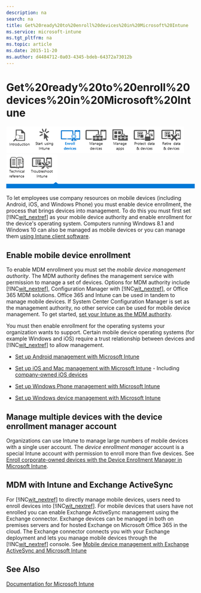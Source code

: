 ```yaml
---
description: na
search: na
title: Get%20ready%20to%20enroll%20devices%20in%20Microsoft%20Intune
ms.service: microsoft-intune
ms.tgt_pltfrm: na
ms.topic: article
ms.date: 2015-11-20
ms.author: d4484712-0a03-4345-bdeb-64372a73012b
---
```

# Get%20ready%20to%20enroll%20devices%20in%20Microsoft%20Intune
![](../Image/Nav_Icons/WIT_Tile_W_Overview.png)![](../Image/Nav_Icons/WIT_Tile_W_GetStarted.png)![](../Image/Nav_Icons/WIT_Tile_W_EnrollDevicesHighlight.png)![](../Image/Nav_Icons/WIT_Tile_W_ManageDevices.png)![](../Image/Nav_Icons/WIT_Tile_W_ManageApps.png)![](../Image/Nav_Icons/WIT_Tile_W_ProtectResources.png)![](../Image/Nav_Icons/WIT_Tile_W_RetireData.png)![](../Image/Nav_Icons/WIT_Tile_W_TechnicalReference.png)![](../Image/Nav_Icons/WIT_Tile_W_Troubleshooting.png)
![](../Image/Nav_Icons/WIT_Banner_EnrollDevices.png)

To let employees use company resources on mobile devices (including Android, iOS, and Windows Phone) you must enable device enrollment, the process that brings devices into management. To do this you must first set [!INC[wit_nextref](../Token/wit_nextref_md.md)] as your mobile device authority and enable enrollment for the device's operating system. Computers running Windows 8.1 and Windows 10 can also be managed as mobile devices or you can manage them [using Intune client software](http://technet.microsoft.com/library/dn646959.aspx).

## Enable mobile device enrollment
To enable MDM enrollment you must set the *mobile device management authority*. The MDM authority defines the  management service with permission to manage a set of devices.  Options for MDM authority include [!INC[wit_nextref](../Token/wit_nextref_md.md)], Configuration Manager with [!INC[wit_nextref](../Token/wit_nextref_md.md)], or Office 365 MDM solutions.  Office 365 and Intune can be used in tandem to manage mobile devices. If System Center Configuration Manager is set as the management authority, no other service can be used for mobile device management. To get started, [set your Intune as the MDM authority](https://technet.microsoft.com/library/mt346013.aspx).

You must then enable enrollment for the operating systems your organization wants to support. Certain mobile device operating systems (for example Windows and iOS) require a trust relationship between devices and [!INC[wit_nextref](../Token/wit_nextref_md.md)] to allow management.

- [Set up Android management with Microsoft Intune](../Topic/Set_up_Android_management_with_Microsoft_Intune.md)

- [Set up iOS and Mac management with Microsoft Intune](../Topic/Set_up_iOS_and_Mac_management_with_Microsoft_Intune.md)
                 - Including [company-owned iOS devices](https://technet.microsoft.com/library/dn408185.aspx#BKMK_DEP)

- [Set up Windows Phone management with Microsoft Intune](../Topic/Set_up_Windows_Phone_management_with_Microsoft_Intune.md)

- [Set up Windows device management with Microsoft Intune](../Topic/Set_up_Windows_device_management_with_Microsoft_Intune.md)

## Manage multiple devices with the device enrollment manager account
Organizations can use Intune to manage large numbers of mobile devices with a single user account. The *device enrollment manager* account is a special Intune account with permission to enroll more than five devices. See [Enroll corporate-owned devices with the Device Enrollment Manager in Microsoft Intune](../Topic/Enroll_corporate-owned_devices_with_the_Device_Enrollment_Manager_in_Microsoft_Intune.md).

## MDM with Intune and Exchange ActiveSync
For [!INC[wit_nextref](../Token/wit_nextref_md.md)] to directly manage mobile devices, users need to enroll devices into [!INC[wit_nextref](../Token/wit_nextref_md.md)]. For mobile devices that users have not enrolled you can enable Exchange ActiveSync management using the Exchange connector. Exchange devices can be managed in both on premises servers and for hosted Exchange on Microsoft Office 365 in the cloud. The Exchange connector connects you with your Exchange deployment and lets you manage mobile devices through the [!INC[wit_nextref](../Token/wit_nextref_md.md)] console. See [Mobile device management with Exchange ActiveSync and Microsoft Intune](../Topic/Mobile_device_management_with_Exchange_ActiveSync_and_Microsoft_Intune.md)

## See Also
[Documentation for Microsoft Intune](../Topic/Documentation_for_Microsoft_Intune.md)


